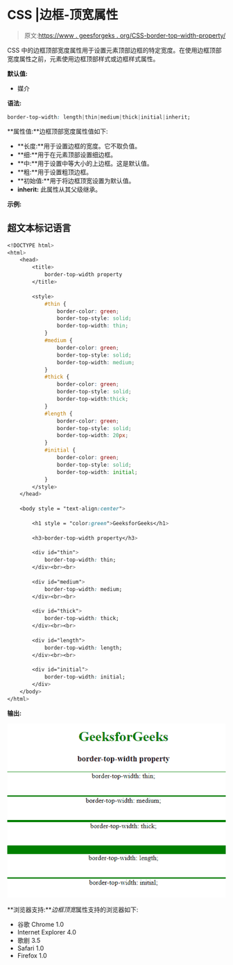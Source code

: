 # CSS |边框-顶宽属性

> 原文:[https://www . geesforgeks . org/CSS-border-top-width-property/](https://www.geeksforgeeks.org/css-border-top-width-property/)

CSS 中的边框顶部宽度属性用于设置元素顶部边框的特定宽度。在使用边框顶部宽度属性之前，元素使用边框顶部样式或边框样式属性。

**默认值:**

*   媒介

**语法:**

```css
border-top-width: length|thin|medium|thick|initial|inherit;
```

**属性值:**边框顶部宽度属性值如下:

*   **长度:**用于设置边框的宽度。它不取负值。
*   **细:**用于在元素顶部设置细边框。
*   **中:**用于设置中等大小的上边框。这是默认值。
*   **粗:**用于设置粗顶边框。
*   **初始值:**用于将边框顶宽设置为默认值。
*   **inherit:** 此属性从其父级继承。

**示例:**

## 超文本标记语言

```css
<!DOCTYPE html>
<html>
    <head>
        <title>
            border-top-width property
        </title>

        <style>
            #thin {
                border-color: green;
                border-top-style: solid;
                border-top-width: thin;
            }
            #medium {
                border-color: green;
                border-top-style: solid;
                border-top-width: medium;
            }
            #thick {
                border-color: green;
                border-top-style: solid;
                border-top-width:thick;
            }
            #length {
                border-color: green;
                border-top-style: solid;
                border-top-width: 20px;
            }
            #initial {
                border-color: green;
                border-top-style: solid;
                border-top-width: initial;
            }
        </style>
    </head>

    <body style = "text-align:center">

        <h1 style = "color:green">GeeksforGeeks</h1>

        <h3>border-top-width property</h3>

        <div id="thin">
            border-top-width: thin;
        </div><br><br>

        <div id="medium">
            border-top-width: medium;
        </div><br><br>

        <div id="thick">
            border-top-width: thick;
        </div><br><br>

        <div id="length">
            border-top-width: length;
        </div><br><br>

        <div id="initial">
            border-top-width: initial;
        </div>
    </body>
</html>                                
```

**输出:**

![](img/0070e95eb58095805214de1e17ad991b.png)

**浏览器支持:***边框顶宽*属性支持的浏览器如下:

*   谷歌 Chrome 1.0
*   Internet Explorer 4.0
*   歌剧 3.5
*   Safari 1.0
*   Firefox 1.0